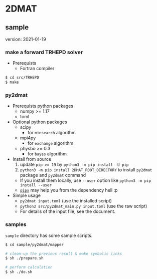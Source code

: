 # 2DMAT

## sample
version: 2021-01-19

### make a forward TRHEPD solver

- Prerequists
  - Fortran compiler

``` bash
$ cd src/TRHEPD
$ make
```

### py2dmat

- Prerequists python packages
  - numpy >= 1.17
  - toml
- Optional python packages
  - scipy
    - for `minsearch` algorithm
  - mpi4py
    - for `exchange` algorithm
  - physbo >= 0.3
    - for `bayes` algorithm
- Install from source
  1. update `pip >= 19` by `python3 -m pip install -U pip`
  2. `python3 -m pip install 2DMAT_ROOT_DIRECTORY` to install `py2dmat` package and `py2dmat` command
    - If you install them locally, use `--user` option like `python3 -m pip install --user`
    - [`pipx`](https://pipxproject.github.io/pipx/) may help you from the dependency hell :p
- Simple usage
  - `py2dmat input.toml` (use the installed script)
  - `python3 src/py2dmat_main.py input.toml` (use the raw script)
  - For details of the input file, see the document.

### samples

`sample` directory has some sample scripts.

``` bash
$ cd sample/py2dmat/mapper

# clean-up the previous result & make symbolic links
$ sh ./prepare.sh

# perform calculation
$ sh ./do.sh
```
